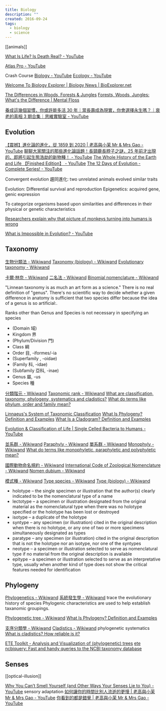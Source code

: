 ```yaml
---
title: Biology
description: ""
created: 2016-09-24
tags:
  - biology
  - science
---
```


[[animals]]

[What Is Life? Is Death Real? - YouTube](https://www.youtube.com/watch?v=QOCaacO8wus)

[Atlas Pro - YouTube](https://www.youtube.com/channel/UCz1oFxMrgrQ82-276UCOU9w)

Crash Course
[Biology - YouTube](https://www.youtube.com/playlist?list=PL3EED4C1D684D3ADF)
[Ecology - YouTube](https://www.youtube.com/playlist?list=PL8dPuuaLjXtNdTKZkV_GiIYXpV9w4WxbX)

[Welcome To Biology Explorer | Biology News | BioExplorer.net](https://www.bioexplorer.net/)

[The Differences in Woods, Forests & Jungles](https://sciencing.com/differences-woods-forests-jungles-8377449.html)
[Forests, Woods, Jungles: What's the Difference | Mental Floss](https://www.mentalfloss.com/article/604599/forests-vs-woods-vs-jungles-what-is-difference)

[養成這幾個習慣，你或許能多活 30 年｜當長壽成為現實，你會選擇永生嗎？｜衰老的真相 3 期合集｜思維實驗室 - YouTube](https://www.youtube.com/watch?v=FPnV4NuHNgo)

## Evolution

[【震撼】進化論的進化，從 1859 到 2020 | 老高與小茉 Mr & Mrs Gao - YouTube](https://www.youtube.com/watch?v=yNFgOL-7nOw)
[聊聊大家關注的那些進化論話題！長頸鹿長脖子之謎，25 年前才出現的、即將引起生態浩劫的新物種！ - YouTube](https://www.youtube.com/watch?v=vX9XX06t9gA)
[The Whole History of the Earth and Life 【Finished Edition】 - YouTube](https://www.youtube.com/watch?v=NQ4CUw9RcuA)
[The 12 Days of Evolution - Complete Series! - YouTube](https://www.youtube.com/watch?v=c_jyHp3bmEw)

Convergent evolution 趨同進化: two unrelated animals evolved similar traits

Evolution: Differential survival and reproduction
Epigenetics: acquired gene, genic expression

To categorize organisms based upon similarities and differences in their physical or genetic characteristics

[Researchers explain why that picture of monkeys turning into humans is wrong](https://thenextweb.com/news/researchers-explain-why-that-picture-of-monkeys-turning-into-humans-is-wrong)

[What is Impossible in Evolution? - YouTube](https://www.youtube.com/watch?v=YkS1U5lfSRw)

## Taxonomy

[生物分類法 - Wikiwand](https://www.wikiwand.com/zh-hant/%E7%94%9F%E7%89%A9%E5%88%86%E9%A1%9E%E6%B3%95)
[Taxonomy (biology) - Wikiwand](<https://www.wikiwand.com/en/Taxonomy_(biology)>)
[Evolutionary taxonomy - Wikiwand](https://www.wikiwand.com/en/Evolutionary_taxonomy)

[卡爾·林奈 - Wikiwand](https://www.wikiwand.com/zh/%E5%8D%A1%E5%B0%94%C2%B7%E6%9E%97%E5%A5%88)
[二名法 - Wikiwand](https://www.wikiwand.com/zh/%E4%BA%8C%E5%90%8D%E6%B3%95)
[Binomial nomenclature - Wikiwand](https://www.wikiwand.com/en/Binomial_nomenclature)

"Linnean taxonomy is as much an art form as a science."
There is no real definition of "genus".
There's no scientific way to decide whether a given difference in anatomy is sufficient that two species differ because the idea of a genus is so artificial:.

Ranks other than Genus and Species is not necessary in specifying an species

- (Domain 域)
- Kingdom 界
- (Phylum/Division 門)
- Class 綱
- Order 目, -iformes/-ia
- (Superfamily , -oidae)
- (Family 科, -idae)
- (Subfamily 亞科, -inae)
- Genus 屬, -us
- Species 種

[分類階元 - Wikiwand](https://www.wikiwand.com/zh-hant/%E5%88%86%E7%B1%BB%E9%98%B6%E5%85%83)
[Taxonomic rank - Wikiwand](https://www.wikiwand.com/en/Taxonomic_rank)
[What are classification, taxonomy, phylogeny, systematics and cladistics?](http://www.miketaylor.org.uk/dino/faq/s-class/terms/index.html)
[What do terms like phylum, order and family mean?](http://www.miketaylor.org.uk/dino/faq/s-class/levels/index.html)

[Linnaeus's System of Taxonomic Classification](https://www.thoughtco.com/taxonomy-373415)
[What Is Phylogeny? Definition and Examples](https://www.thoughtco.com/what-is-phylogeny-4582303)
[What Is a Cladogram? Definition and Examples](https://www.thoughtco.com/cladogram-definition-and-examples-4778452)

[Evolution & Classification of Life | Single Celled Bacteria to Humans - YouTube](https://www.youtube.com/watch?v=HpXaiG8L28s)

[並系群 - Wikiwand](https://www.wikiwand.com/zh/%E4%B8%A6%E7%B3%BB%E7%BE%A4)
[Paraphyly - Wikiwand](https://www.wikiwand.com/en/Paraphyly)
[單系群 - Wikiwand](https://www.wikiwand.com/zh/%E5%8D%95%E7%B3%BB%E7%BE%A4)
[Monophyly - Wikiwand](https://www.wikiwand.com/en/Monophyly)
[What do terms like monophyletic, paraphyletic and polyphyletic mean?](http://www.miketaylor.org.uk/dino/faq/s-class/phyletic/index.html)

[國際動物命名規約 - Wikiwand](https://www.wikiwand.com/zh/%E5%9B%BD%E9%99%85%E5%8A%A8%E7%89%A9%E5%91%BD%E5%90%8D%E6%B3%95%E8%A7%84)
[International Code of Zoological Nomenclature - Wikiwand](https://www.wikiwand.com/en/International_Code_of_Zoological_Nomenclature)
[Nomen dubium - Wikiwand](https://www.wikiwand.com/en/Nomen_dubium)

[模式種 - Wikiwand](https://www.wikiwand.com/zh/%E6%A8%A1%E5%BC%8F%E7%A8%AE)
[Type species - Wikiwand](https://www.wikiwand.com/en/Type_species)
[Type (biology) - Wikiwand](<https://www.wikiwand.com/en/Type_(biology)>)

- holotype – the single specimen or illustration that the author(s) clearly indicated to be the nomenclatural type of a name
- lectotype – a specimen or illustration designated from the original material as the nomenclatural type when there was no holotype specified or the holotype has been lost or destroyed
- isotype – a duplicate of the holotype
- syntype – any specimen (or illustration) cited in the original description when there is no holotype, or any one of two or more specimens simultaneously designated as types
- paratype – any specimen (or illustration) cited in the original description that is not the holotype nor an isotype, nor one of the syntypes
- neotype – a specimen or illustration selected to serve as nomenclatural type if no material from the original description is available
- epitype – a specimen or illustration selected to serve as an interpretative type, usually when another kind of type does not show the critical features needed for identification

## Phylogeny

[Phylogenetics - Wikiwand](https://www.wikiwand.com/en/Phylogenetics)
[系統發生學 - Wikiwand](https://www.wikiwand.com/zh/%E7%B3%BB%E7%BB%9F%E5%8F%91%E7%94%9F%E5%AD%A6)
trace the evolutionary history of species
Phylogenic characteristics are used to help establish taxanomic groupings.

[Phylogenetic tree - Wikiwand](https://www.wikiwand.com/en/Phylogenetic_tree)
[What Is Phylogeny? Definition and Examples](https://www.thoughtco.com/what-is-phylogeny-4582303)

[支序分類學 - Wikiwand](https://www.wikiwand.com/zh/%E6%94%AF%E5%BA%8F%E5%88%86%E9%A1%9E%E5%AD%B8)
[Cladistics - Wikiwand](https://www.wikiwand.com/en/Cladistics) phylogenetic systematics
[What is cladistics? How reliable is it?](http://www.miketaylor.org.uk/dino/faq/s-class/clad/index.html)

[ETE Toolkit - Analysis and Visualization of (phylogenetic) trees](http://etetoolkit.org/)
[ete ncbiquery: Fast and handy queries to the NCBI taxonomy database](http://etetoolkit.org/documentation/ete-ncbiquery/)

## Senses

[[optical-illusion]]

[Why You Can’t Smell Yourself (and Other Ways Your Senses Lie to You) - YouTube](https://www.youtube.com/watch?v=30vTc1SOt_w) sensory adaptation
[如何讓你的時間比別人流逝的更慢 | 老高與小茉 Mr & Mrs Gao - YouTube](https://www.youtube.com/watch?v=XQNz8pL6Vms)
[你看到的都是錯覺 | 老高與小茉 Mr & Mrs Gao - YouTube](https://www.youtube.com/watch?v=5S8jvUaqg-Q)
